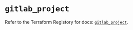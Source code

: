# `gitlab_project`

Refer to the Terraform Registory for docs: [`gitlab_project`](https://registry.terraform.io/providers/gitlabhq/gitlab/16.7.0/docs/resources/project).
